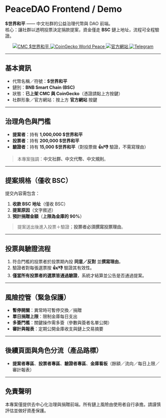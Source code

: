 # PeaceDAO Frontend / Demo

**$世界和平** —— 中文社群的公益治理代幣與 DAO 前端。  
核心：讓社群以透明投票決定捐款提案，資金僅走 **BSC** 鏈上地址，流程可全程驗證。

<p align="center">
  <a href="https://coinmarketcap.com/currencies/shijieheping/" target="_blank" rel="noopener">
    <img src="https://img.shields.io/badge/CoinMarketCap-%E4%B8%96%E7%95%8C%E5%92%8C%E5%B9%B3-blue?style=for-the-badge" alt="CMC $世界和平">
  </a>
  <a href="https://www.coingecko.com/en/coins/world-peace" target="_blank" rel="noopener">
    <img src="https://img.shields.io/badge/CoinGecko-World%20Peace-green?style=for-the-badge" alt="CoinGecko World Peace">
  </a>
  <a href="https://www.worldpeace-bnb.org/en" target="_blank" rel="noopener">
    <img src="https://img.shields.io/badge/%E5%AE%98%E7%B6%B2-WorldPeace.org-informational?style=for-the-badge" alt="官方網站">
  </a>
  <a href="https://t.me/WorldPeace_BNB/1" target="_blank" rel="noopener">
    <img src="https://img.shields.io/badge/Telegram-%40WorldPeace_BNB-26A5E4?style=for-the-badge" alt="Telegram">
  </a>
</p>

---

## 基本資訊
- 代幣名稱／符號：**$世界和平**
- 鏈別：**BNB Smart Chain (BSC)**
- 狀態：**已上架 CMC 與 CoinGecko**（憑證請點上方按鍵）
- 社群形象／官方網站：按上方 **官方網站** 按鍵

---

## 治理角色與門檻
- **提案者**：持有 **1,000,000 $世界和平**
- **投票者**：持有 **200,000 $世界和平**
- **驗證者**：持有 **15,000 $世界和平**（對投票做 **👍/👎** 驗證，不需寫理由）

> 本專案強調：**中文社群、中文代幣、中文規則**。

---

## 提案規格（僅收 BSC）
提交內容需包含：
1. **收款 BSC 地址**（僅收 BSC）
2. **提案原因**（文字敘述）
3. **預計捐贈金額**（**上限為金庫的 90%**）

> 提案送出後進入投票＋驗證；**投票者必須撰寫投票理由**。

---

## 投票與驗證流程
1. 符合門檻的投票者於投票期內投 **同意／反對** 並**撰寫理由**。  
2. 驗證者對每張選票按 **👍/👎** 驗證其有效性。  
3. **僅當所有投票者的選票皆通過驗證**，系統才結算並公告是否通過提案。  

---

## 風險控管（緊急保護）
- **暫停開關**：異常時可暫停交換／捐贈  
- **單日捐贈上限**：限制金庫每日支出  
- **多簽門檻**：關鍵操作需多簽（參數與簽者名單公開）  
- **審計與報表**：定期公開金庫收支與鏈上交易摘要  

---

## 後續頁面與角色分流（產品路標）
- **提案者專區**、**投票者專區**、**驗證者專區**、**金庫看板**（餘額／流向／每日上限／審計報表）

---

## 免責聲明
本專案僅提供去中心化治理與捐贈前端。所有鏈上風險由使用者自行承擔。請謹慎評估並做好資產保護。
